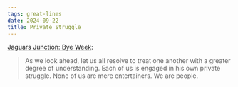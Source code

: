 ```yaml
---
tags: great-lines
date: 2024-09-22
title: Private Struggle
---
```


[Jaguars Junction: Bye Week](https://defector.com/jaguars-junction-bye-week):

> As we look ahead, let us all resolve to treat one another with a greater degree of understanding. Each of us is engaged in his own private struggle. None of us are mere entertainers. We are people.